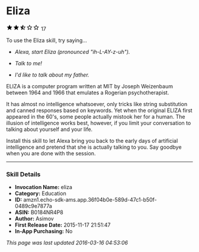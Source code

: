 # Eliza
![2.5 stars](../../../images/ic_star_black_18dp_1x.png)![2.5 stars](../../../images/ic_star_black_18dp_1x.png)![2.5 stars](../../../images/ic_star_half_black_18dp_1x.png)![2.5 stars](../../../images/ic_star_border_black_18dp_1x.png)![2.5 stars](../../../images/ic_star_border_black_18dp_1x.png) 17

To use the Eliza skill, try saying...

* *Alexa, start Eliza (pronounced "ih-L-AY-z-uh").*

* *Talk to me!*

* *I'd like to talk about my father.*

ELIZA is a computer program written at MIT by Joseph Weizenbaum between 1964 and 1966 that emulates a Rogerian psychotherapist.

It has almost no intelligence whatsoever, only tricks like string substitution and canned responses based on keywords. Yet when the original ELIZA first appeared in the 60's, some people actually mistook her for a human. The illusion of intelligence works best, however, if you limit your conversation to talking about yourself and your life.

Install this skill to let Alexa bring you back to the early days of artificial intelligence and pretend that she is actually talking to you. Say goodbye when you are done with the session.

***

### Skill Details

* **Invocation Name:** eliza
* **Category:** Education
* **ID:** amzn1.echo-sdk-ams.app.36f04b0e-589d-47c1-b50f-0489c9e7877a
* **ASIN:** B0184NR4P8
* **Author:** Asimov
* **First Release Date:** 2015-11-17 21:51:47
* **In-App Purchasing:** No

*This page was last updated 2016-03-16 04:53:06*
